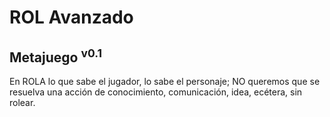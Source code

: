 # ROL Avanzado
## Metajuego <sup>v0.1<sup>

En ROLA lo que sabe el jugador, lo sabe el personaje; NO queremos que se resuelva una acción de conocimiento, comunicación, idea, ecétera, sin rolear.
